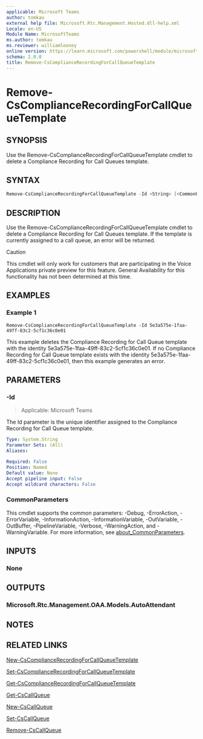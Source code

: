 ```yaml
---
applicable: Microsoft Teams
author: tomkau
external help file: Microsoft.Rtc.Management.Hosted.dll-help.xml
Locale: en-US
Module Name: MicrosoftTeams
ms.author: tomkau
ms.reviewer: williamlooney
online version: https://learn.microsoft.com/powershell/module/microsoftteams/Remove-CsComplianceRecordingForCallQueueTemplate
schema: 2.0.0
title: Remove-CsComplianceRecordingForCallQueueTemplate
---
```


# Remove-CsComplianceRecordingForCallQueueTemplate

## SYNOPSIS
Use the Remove-CsComplianceRecordingForCallQueueTemplate cmdlet to delete a Compliance Recording for Call Queues template.

## SYNTAX

```powershell
Remove-CsComplianceRecordingForCallQueueTemplate -Id <String> [<CommonParameters>]
```

## DESCRIPTION
Use the Remove-CsComplianceRecordingForCallQueueTemplate cmdlet to delete a Compliance Recording for Call Queues template. If the template is currently assigned to a call queue, an error will be returned.

> [!CAUTION]
> This cmdlet will only work for customers that are participating in the Voice Applications private preview for this feature. General Availability for this functionality has not been determined at this time.

## EXAMPLES

### Example 1
```
Remove-CsComplianceRecordingForCallQueueTemplate -Id 5e3a575e-1faa-49ff-83c2-5cf1c36c0e01
```

This example deletes the Compliance Recording for Call Queue template with the identity 5e3a575e-1faa-49ff-83c2-5cf1c36c0e01. If no Compliance Recording for Call Queue template exists with the identity 5e3a575e-1faa-49ff-83c2-5cf1c36c0e01, then this example generates an error.

## PARAMETERS

### -Id

> Applicable: Microsoft Teams

The Id parameter is the unique identifier assigned to the Compliance Recording for Call Queue template.

```yaml
Type: System.String
Parameter Sets: (All)
Aliases:

Required: False
Position: Named
Default value: None
Accept pipeline input: False
Accept wildcard characters: False
```

### CommonParameters
This cmdlet supports the common parameters: -Debug, -ErrorAction, -ErrorVariable, -InformationAction, -InformationVariable, -OutVariable, -OutBuffer, -PipelineVariable, -Verbose, -WarningAction, and -WarningVariable. For more information, see [about_CommonParameters](https://go.microsoft.com/fwlink/?LinkID=113216).

## INPUTS

### None

## OUTPUTS

### Microsoft.Rtc.Management.OAA.Models.AutoAttendant

## NOTES

## RELATED LINKS

[New-CsComplianceRecordingForCallQueueTemplate](./New-CsComplianceRecordingForCallQueueTemplate.md)

[Set-CsComplianceRecordingForCallQueueTemplate](./Set-CsComplianceRecordingForCallQueueTemplate.md)

[Get-CsComplianceRecordingForCallQueueTemplate](./Get-CsComplianceRecordingForCallQueueTemplate.md)

[Get-CsCallQueue](./Get-CsCallQueue.md)

[New-CsCallQueue](./New-CsCallQueue.md)

[Set-CsCallQueue](./Set-CsCallQueue.md)

[Remove-CsCallQueue](./Remove-CsCallQueue.md)

